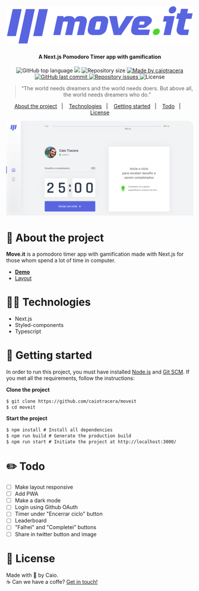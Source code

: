 <h1 align="center">
  <img src="src/assets/images/logo.svg" />
</h1>

<h4 align="center">A Next.js Pomodoro Timer app with gamification</h4>

<p align="center">
  <img alt="GitHub top language" src="https://img.shields.io/github/languages/top/caiotracera/moveit?color=4953B8">

  <img src="https://img.shields.io/github/languages/count/caiotracera/moveit?color=4953B8">

  <img alt="Repository size" src="https://img.shields.io/github/repo-size/caiotracera/moveit?color=4953B8">

  <a href="https://www.linkedin.com/in/caiotracera/">
    <img alt="Made by caiotracera" src="https://img.shields.io/badge/made%20by-caiotracera-%230172B3?color=4953B8">
  </a>

  <a href="https://github.com/caiotracera/moveit/commits/master">
    <img alt="GitHub last commit" src="https://img.shields.io/github/last-commit/caiotracera/moveit?color=4953B8">
  </a>

  <a href="https://github.com/caiotracera/moveit/issues">
    <img alt="Repository issues" src="https://img.shields.io/github/issues/caiotracera/moveit?color=4953B8">
  </a>

  <img alt="License" src="https://img.shields.io/badge/license-MIT-brightgreen?color=4953B8"/>
</p>

<blockquote align="center">
“The world needs dreamers and the world needs doers. But above all, the world needs dreamers who do.”
</blockquote>

<p align="center">
  <a href="#rocket-about-the-project">About the project</a>&nbsp;&nbsp;&nbsp;|&nbsp;&nbsp;&nbsp;
  <a href="#man_technologist-technologies">Technologies</a>&nbsp;&nbsp;&nbsp;|&nbsp;&nbsp;&nbsp;
  <a href="#wrench-getting-started">Getting started</a>&nbsp;&nbsp;&nbsp;|&nbsp;&nbsp;&nbsp;
  <a href="#pencil2-todo">Todo</a>&nbsp;&nbsp;&nbsp;|&nbsp;&nbsp;&nbsp;
  <a href="#memo-license">License</a>
</p>

<div align="center">
  <img src="src/assets/images/banner.svg"/>
</div>

# :rocket: About the project
<b>Move.it</b> is a pomodoro timer app with gamification made with Next.js for those whom spend a lot of time in computer.

* <b><a href="https://moveit-plum.vercel.app/" target="_blank">Demo</a></b>
* <a href="https://www.figma.com/file/KrsGUQla6fTQuOflaP8gav/Move.it-2.0-Caio-Tracera?node-id=160%3A2761" target="_blank">Layout</a>

# :man_technologist: Technologies

* Next.js
* Styled-components
* Typescript

# :wrench: Getting started

In order to run this project, you must have installed <a href="https://nodejs.org/en/">Node.js</a> and <a href="https://git-scm.com/">Git SCM</a>. If you met all the requirements, follow the instructions:

<b>Clone the project</b>

```shell
$ git clone https://github.com/caiotracera/moveit
$ cd moveit
```

<b>Start the project</b>

```shell
$ npm install # Install all dependencies
$ npm run build # Generate the production build
$ npm run start # Initiate the project at http://localhost:3000/
```

# :pencil2: Todo
- [ ] Make layout responsive
- [ ] Add PWA
- [ ] Make a dark mode
- [ ] Login using Github OAuth
- [ ] Timer under "Encerrar ciclo" button
- [ ] Leaderboard
- [ ] "Falhei" and "Completei" buttons
- [ ] Share in twitter button and image

# :memo: License

Made with :sparkling_heart: by Caio.
<br />
:coffee: Can we have a coffe? <a href="https://www.linkedin.com/in/caiotracera/">Get in touch!</a>
